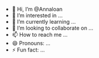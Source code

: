 - 👋 Hi, I’m @Annaloan
- 👀 I’m interested in ...
- 🌱 I’m currently learning ...
- 💞️ I’m looking to collaborate on ...
- 📫 How to reach me ...
- 😄 Pronouns: ...
- ⚡ Fun fact: ...

<!---
Annaloan/Annaloan is a ✨ special ✨ repository because its `README.md` (this file) appears on your GitHub profile.
You can click the Preview link to take a look at your changes.
--->
